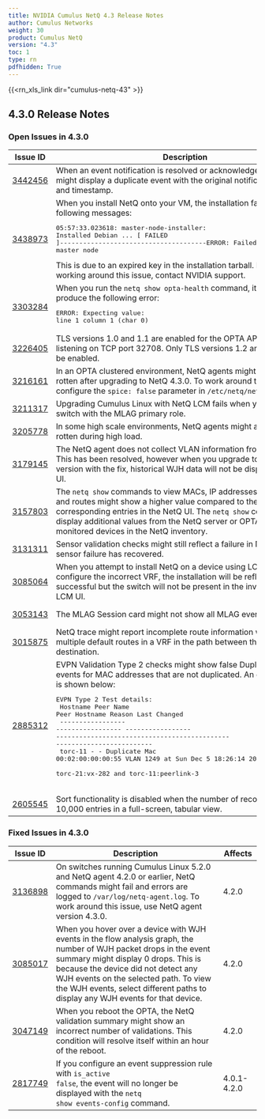 ```yaml
---
title: NVIDIA Cumulus NetQ 4.3 Release Notes
author: Cumulus Networks
weight: 30
product: Cumulus NetQ
version: "4.3"
toc: 1
type: rn
pdfhidden: True
---
```

{{<rn_xls_link dir="cumulus-netq-43" >}}
## 4.3.0 Release Notes
### Open Issues in 4.3.0

|  Issue ID 	|   Description	|   Affects	|   Fixed |
|---	        |---	        |---	    |---	                |
| <a name="3442456"></a> [3442456](#3442456) <a name="3442456"></a> <br /> | When an event notification is resolved or acknowledged, the NetQ UI might display a duplicate event with the original notification content and timestamp. | 4.2.0-4.6.0 | 4.7.0|
| <a name="3438973"></a> [3438973](#3438973) <a name="3438973"></a> <br /> | When you install NetQ onto your VM, the installation fails with the following messages:<pre>05:57:33.023618: master-node-installer: Installed Debian ...	&#91; FAILED &#93;--------------------------------------ERROR: Failed to install the master node</pre>This is due to an expired key in the installation tarball. For assistance working around this issue, contact NVIDIA support. | 4.3.0-4.5.0 | 4.6.0-4.7.0|
| <a name="3303284"></a> [3303284](#3303284) <a name="3303284"></a> <br /> | When you run the  <code>netq show opta-health</code> command, it might fail and produce the following error:<pre>ERROR: Expecting value: line 1 column 1 (char 0)</pre> | 4.3.0-4.4.1 | 4.5.0-4.7.0|
| <a name="3226405"></a> [3226405](#3226405) <a name="3226405"></a> <br /> | TLS versions 1.0 and 1.1 are enabled for the OPTA API Gateway listening on TCP port 32708. Only TLS versions 1.2 and 1.3 should be enabled. | 4.3.0 | 4.4.0-4.7.0|
| <a name="3216161"></a> [3216161](#3216161) <a name="3216161"></a> <br /> | In an OPTA clustered environment, NetQ agents might appear as rotten after upgrading to NetQ 4.3.0. To work around this issue, configure the <code>spice: false</code> parameter in <code>/etc/netq/netq.yml</code>. | 4.3.0 | 4.4.0-4.7.0|
| <a name="3211317"></a> [3211317](#3211317) <a name="3211317"></a> <br /> | Upgrading Cumulus Linux with NetQ LCM fails when you upgrade a switch with the MLAG primary role. | 4.3.0 | 4.4.0-4.7.0|
| <a name="3205778"></a> [3205778](#3205778) <a name="3205778"></a> <br /> | In some high scale environments, NetQ agents might appear as rotten during high load. | 4.3.0 | 4.4.0-4.7.0|
| <a name="3179145"></a> [3179145](#3179145) <a name="3179145"></a> <br /> | The NetQ agent does not collect VLAN information from WJH data. This has been resolved, however when you upgrade to a NetQ version with the fix, historical WJH data will not be displayed in the UI. | 4.3.0-4.4.1 | 4.5.0-4.7.0|
| <a name="3157803"></a> [3157803](#3157803) <a name="3157803"></a> <br /> | The <code>netq show</code> commands to view MACs, IP addresses, neighbors, and routes might show a higher value compared to the corresponding entries in the NetQ UI. The <code>netq show</code> commands display additional values from the NetQ server or OPTA in addition to monitored devices in the NetQ inventory. | 4.2.0-4.3.0 | 4.4.0-4.7.0|
| <a name="3131311"></a> [3131311](#3131311) <a name="3131311"></a> <br /> | Sensor validation checks might still reflect a failure in NetQ after the sensor failure has recovered. | 4.2.0-4.3.0 | 4.4.0-4.7.0|
| <a name="3085064"></a> [3085064](#3085064) <a name="3085064"></a> <br /> | When you attempt to install NetQ on a device using LCM and configure the incorrect VRF, the installation will be reflected as successful but the switch will not be present in the inventory in the LCM UI. | 4.1.0-4.3.0 | 4.4.0-4.7.0|
| <a name="3053143"></a> [3053143](#3053143) <a name="3053143"></a> <br /> | The MLAG Session card might not show all MLAG events. | 4.2.0-4.3.0 | 4.4.0-4.7.0|
| <a name="3015875"></a> [3015875](#3015875) <a name="3015875"></a> <br /> | NetQ trace might report incomplete route information when there are multiple default routes in a VRF in the path between the source and destination. | 4.1.0-4.4.1 | 4.5.0-4.7.0|
| <a name="2885312"></a> [2885312](#2885312) <a name="2885312"></a> <br /> | EVPN Validation Type 2 checks might show false Duplicate MAC events for MAC addresses that are not duplicated. An example of this is shown below:<br />  <pre>EVPN Type 2 Test details:<br />  Hostname          Peer Name         Peer Hostname     Reason                                        Last Changed<br />  ----------------- ----------------- ----------------- --------------------------------------------- -------------------------<br />  torc-11           -                 -                 Duplicate Mac 00:02:00:00:00:55 VLAN 1249 at  Sun Dec  5 18:26:14 2021<br />                                                        torc-21:vx-282 and torc-11:peerlink-3<br />  </pre> | 4.1.0-4.7.0 | |
| <a name="2605545"></a> [2605545](#2605545) <a name="2605545"></a> <br /> | Sort functionality is disabled when the number of records exceeds 10,000 entries in a full-screen, tabular view.  | 4.3.0 | 4.4.0-4.7.0|

### Fixed Issues in 4.3.0
|  Issue ID 	|   Description	|   Affects	|
|---	        |---	        |---	    |
| <a name="3136898"></a> [3136898](#3136898) <a name="3136898"></a> <br /> | On switches running Cumulus Linux 5.2.0 and NetQ agent 4.2.0 or earlier, NetQ commands might fail and errors are logged to <code>/var/log/netq-agent.log</code>. To work around this issue, use NetQ agent version 4.3.0. | 4.2.0 | |
| <a name="3085017"></a> [3085017](#3085017) <a name="3085017"></a> <br /> | When you hover over a device with WJH events in the flow analysis graph, the number of WJH packet drops in the event summary might display 0 drops. This is because the device did not detect any WJH events on the selected path. To view the WJH events, select different paths to display any WJH events for that device. | 4.2.0 | |
| <a name="3047149"></a> [3047149](#3047149) <a name="3047149"></a> <br /> | When you reboot the OPTA, the NetQ validation summary might show an incorrect number of validations. This condition will resolve itself within an hour of the reboot. | 4.2.0 | |
| <a name="2817749"></a> [2817749](#2817749) <a name="2817749"></a> <br /> | If you configure an event suppression rule with <code>is_active false</code>, the event will no longer be displayed with the <code>netq show events-config</code> command. | 4.0.1-4.2.0 | |

